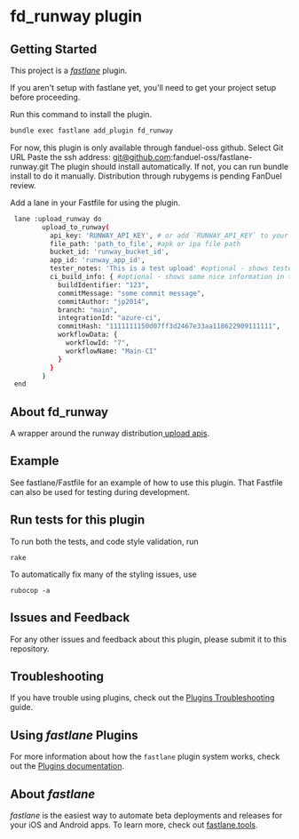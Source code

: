 # fd_runway plugin

## Getting Started

This project is a [_fastlane_](https://github.com/fastlane/fastlane) plugin.

If you aren't setup with fastlane yet, you'll need to get your project setup before proceeding.


Run this command to install the plugin.
```bash
bundle exec fastlane add_plugin fd_runway
```

For now, this plugin is only available through fanduel-oss github. Select Git URL Paste the ssh address: git@github.com:fanduel-oss/fastlane-runway.git The plugin should install automatically. If not, you can run bundle install to do it manually. Distribution through rubygems is pending FanDuel review.

Add a lane in your Fastfile for using the plugin.
```bash
 lane :upload_runway do
        upload_to_runway(
          api_key: 'RUNWAY_API_KEY', # or add `RUNWAY_API_KEY` to your environment
          file_path: 'path_to_file', #apk or ipa file path
          bucket_id: 'runway_bucket_id',
          app_id: 'runway_app_id',
          tester_notes: 'This is a test upload' #optional - shows tester notes in the Runway console
          ci_build_info: { #optional - shows some nice information in the Runway console
            buildIdentifier: "123",
            commitMessage: "some commit message",
            commitAuthor: "jp2014",
            branch: "main",
            integrationId: "azure-ci",
            commitHash: "1111111150d07ff3d2467e33aa118622909111111",
            workflowData: {
              workflowId: "7",
              workflowName: "Main-CI"
            }
          }
        )
 end
```


## About fd_runway

A wrapper around the runway distribution[ upload apis](https://api-docs.runway.team/#tag/buildDistro/operation/uploadBucketBuild).

## Example

See fastlane/Fastfile for an example of how to use this plugin. That Fastfile can also be used for testing during development.

## Run tests for this plugin

To run both the tests, and code style validation, run

```
rake
```

To automatically fix many of the styling issues, use
```
rubocop -a
```

## Issues and Feedback

For any other issues and feedback about this plugin, please submit it to this repository.

## Troubleshooting

If you have trouble using plugins, check out the [Plugins Troubleshooting](https://docs.fastlane.tools/plugins/plugins-troubleshooting/) guide.

## Using _fastlane_ Plugins

For more information about how the `fastlane` plugin system works, check out the [Plugins documentation](https://docs.fastlane.tools/plugins/create-plugin/).

## About _fastlane_

_fastlane_ is the easiest way to automate beta deployments and releases for your iOS and Android apps. To learn more, check out [fastlane.tools](https://fastlane.tools).
